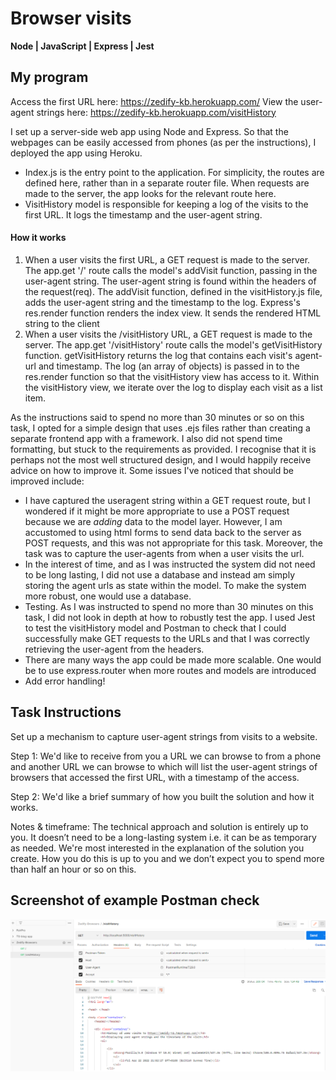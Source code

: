 # Browser visits

**Node | JavaScript | Express | Jest**

## My program

Access the first URL here: https://zedify-kb.herokuapp.com/
View the user-agent strings here: https://zedify-kb.herokuapp.com/visitHistory

I set up a server-side web app using Node and Express. So that the webpages can be easily accessed from phones (as per the instructions), I deployed the app using Heroku.

- Index.js is the entry point to the application. For simplicity, the routes are defined here, rather than in a separate router file. When requests are made to the server, the app looks for the relevant route here.
- VisitHistory model is responsible for keeping a log of the visits to the first URL. It logs the timestamp and the user-agent string.

#### How it works

1. When a user visits the first URL, a GET request is made to the server. The app.get '/' route calls the model's addVisit function, passing in the user-agent string. The user-agent string is found within the headers of the request(req).
   The addVisit function, defined in the visitHistory.js file, adds the user-agent string and the timestamp to the log.
   Express's res.render function renders the index view. It sends the rendered HTML string to the client
2. When a user visits the /visitHistory URL, a GET request is made to the server. The app.get '/visitHistory' route calls the model's getVisitHistory function. getVisitHistory returns the log that contains each visit's agent-url and timestamp.
   The log (an array of objects) is passed in to the res.render function so that the visitHistory view has access to it. Within the visitHistory view, we iterate over the log to display each visit as a list item.

As the instructions said to spend no more than 30 minutes or so on this task, I opted for a simple design that uses .ejs files rather than creating a separate frontend app with a framework. I also did not spend time formatting, but stuck to the requirements as provided. I recognise that it is perhaps not the most well structured design, and I would happily receive advice on how to improve it. Some issues I've noticed that should be improved include:

- I have captured the useragent string within a GET request route, but I wondered if it might be more appropriate to use a POST request because we are _adding_ data to the model layer. However, I am accustomed to using html forms to send data back to the server as POST requests, and this was not appropriate for this task. Moreover, the task was to capture the user-agents from when a user visits the url.
- In the interest of time, and as I was instructed the system did not need to be long lasting, I did not use a database and instead am simply storing the agent urls as state within the model. To make the system more robust, one would use a database.
- Testing. As I was instructed to spend no more than 30 minutes on this task, I did not look in depth at how to robustly test the app. I used Jest to test the visitHistory model and Postman to check that I could successfully make GET requests to the URLs and that I was correctly retrieving the user-agent from the headers.
- There are many ways the app could be made more scalable. One would be to use express.router when more routes and models are introduced
- Add error handling!

## Task Instructions

Set up a mechanism to capture user-agent strings from visits to a website.

Step 1: We'd like to receive from you a URL we can browse to from a phone and another URL we can browse to which will list the user-agent strings of browsers that accessed the first URL, with a timestamp of the access.

Step 2: We'd like a brief summary of how you built the solution and how it works.

Notes & timeframe:
The technical approach and solution is entirely up to you. It doesn’t need to be a long-lasting system i.e. it can be as temporary as needed. We're most interested in the explanation of the solution you create. How you do this is up to you and we don’t expect you to spend more than half an hour or so on this.

## Screenshot of example Postman check

![postman](./public/images/Postman-testing-example.png)
